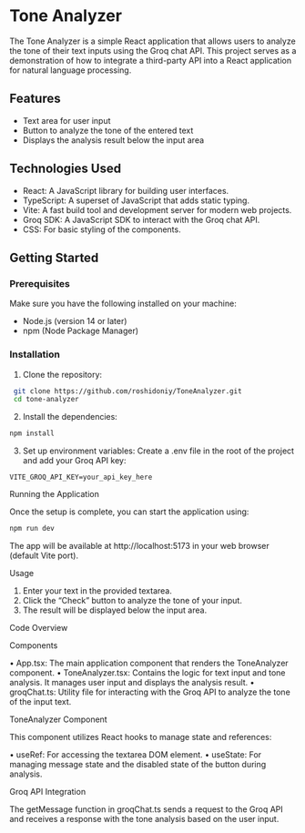 # Tone Analyzer

The Tone Analyzer is a simple React application that allows users to analyze the tone of their text inputs using the Groq chat API. This project serves as a demonstration of how to integrate a third-party API into a React application for natural language processing.

## Features

- Text area for user input
- Button to analyze the tone of the entered text
- Displays the analysis result below the input area

## Technologies Used

- React: A JavaScript library for building user interfaces.
- TypeScript: A superset of JavaScript that adds static typing.
- Vite: A fast build tool and development server for modern web projects.
- Groq SDK: A JavaScript SDK to interact with the Groq chat API.
- CSS: For basic styling of the components.

## Getting Started

### Prerequisites

Make sure you have the following installed on your machine:

- Node.js (version 14 or later)
- npm (Node Package Manager)

### Installation

1. Clone the repository:

  ```zsh
   git clone https://github.com/roshidoniy/ToneAnalyzer.git
   cd tone-analyzer
  ```
 2. Install the dependencies:

```zsh
npm install
```
 3. Set up environment variables:
Create a .env file in the root of the project and add your Groq API key:

```VITE_GROQ_API_KEY=your_api_key_here```

Running the Application

Once the setup is complete, you can start the application using:

```zsh
npm run dev
```

The app will be available at http://localhost:5173 in your web browser (default Vite port).


Usage

 1. Enter your text in the provided textarea.
 2. Click the “Check” button to analyze the tone of your input.
 3. The result will be displayed below the input area.

Code Overview

Components

 • App.tsx: The main application component that renders the ToneAnalyzer component.
 • ToneAnalyzer.tsx: Contains the logic for text input and tone analysis. It manages user input and displays the analysis result.
 • groqChat.ts: Utility file for interacting with the Groq API to analyze the tone of the input text.

ToneAnalyzer Component

This component utilizes React hooks to manage state and references:

 • useRef: For accessing the textarea DOM element.
 • useState: For managing message state and the disabled state of the button during analysis.

Groq API Integration

The getMessage function in groqChat.ts sends a request to the Groq API and receives a response with the tone analysis based on the user input.